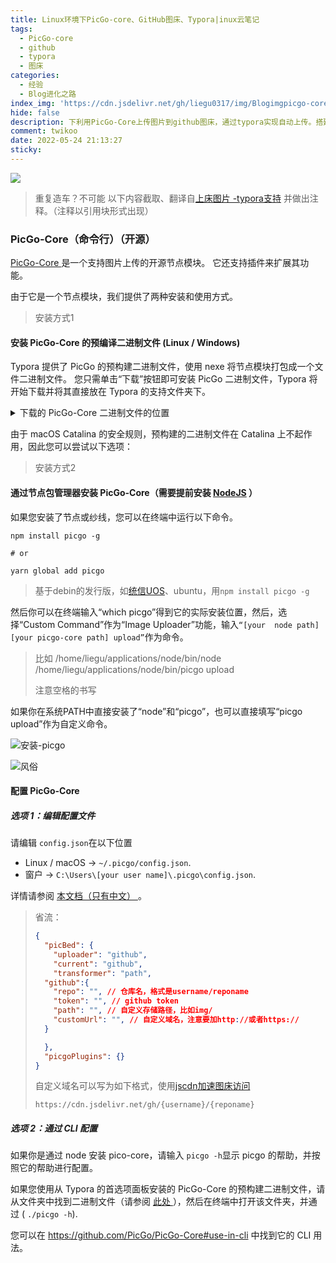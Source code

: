 ```yaml
---
title: Linux环境下PicGo-core、GitHub图床、Typora|inux云笔记
tags:
  - PicGo-core
  - github
  - typora
  - 图床
categories:
  - 经验
  - Blog进化之路
index_img: 'https://cdn.jsdelivr.net/gh/liegu0317/img/Blogimgpicgo-core-github-typora.png'
hide: false
description: 下利用PicGo-Core上传图片到github图床，通过typora实现自动上传。搭建个人在线云笔记
comment: twikoo
date: 2022-05-24 21:13:27
sticky:
---
```



![](https://cdn.jsdelivr.net/gh/liegu0317/img/Blogimgpicgo-core-github-typora.png)

> 重复造车？不可能  以下内容截取、翻译自[上床图片 -typora支持](https://support.typora.io/Upload-Image/#option-1-edit-the-config-file)  并做出注释。（注释以引用块形式出现）

### PicGo-Core（命令行）（开源） 

[PicGo-Core ](https://github.com/PicGo/PicGo-Core)是一个支持图片上传的开源节点模块。 它还支持插件来扩展其功能。 

由于它是一个节点模块，我们提供了两种安装和使用方式。 

> 安装方式1

#### 安装 PicGo-Core 的预编译二进制文件 (Linux / Windows) 

Typora 提供了 PicGo 的预构建二进制文件，使用 nexe 将节点模块打包成一个文件二进制文件。  您只需单击“下载”按钮即可安装 PicGo 二进制文件，Typora 将开始下载并将其直接放在 Typora 的支持文件夹下。 

<details>
<summary><a name="picgo-location"></a><font style="vertical-align: inherit;">下载的 PicGo-Core 二进制文件的位置 </font></summary>二进制文件将放在“%AppData/Typora/picgo”下，“%AppData”在 Linux 上是“~/.config”，在 Windows 上是“C:/User/[username]/Roaming/AppData”。<br>您也可以尝试在 Typora 的首选项面板中单击“打开主题文件夹”，然后打开其父文件夹，其中将包含“picgo”文件夹。 </details>

由于 macOS Catalina 的安全规则，预构建的二进制文件在 Catalina 上不起作用，因此您可以尝试以下选项： 

> 安装方式2

#### 通过节点包管理器安装 PicGo-Core（需要提前安装 [NodeJS](https://liegu0317.top/2021/12/08/LieGu%E3%81%AEBlog-%E6%90%AD%E5%BB%BA%E7%AF%87/#2-%E4%B8%8B%E8%BD%BD%E5%AE%89%E8%A3%85node-js) ） 

如果您安装了节点或纱线，您可以在终端中运行以下命令。 

```
npm install picgo -g

# or

yarn global add picgo
```

> 基于debin的发行版，如[统信UOS](https://home.uniontech.com/)、ubuntu，用`npm install picgo -g`

然后你可以在终端输入“which  picgo”得到它的实际安装位置，然后，选择“Custom Command”作为“Image Uploader”功能，输入`“[your  node path] [your picgo-core path] upload”`作为命令。  

> 比如 /home/liegu/applications/node/bin/node /home/liegu/applications/node/bin/picgo upload
>
> 注意空格的书写

 如果你在系统PATH中直接安装了“node”和“picgo”，也可以直接填写“picgo upload”作为自定义命令。 



![安装-picgo](https://support.typora.io/media/image-upload/install-picgo.png)

![风俗](https://support.typora.io/media/image-upload/custom.png)

#### 配置 PicGo-Core 

##### 选项 1：编辑配置文件 

请编辑 `config.json`在以下位置 

- Linux / macOS → `~/.picgo/config.json`. 
- 窗户 → `C:\Users\[your user name]\.picgo\config.json`. 

详情请参阅 [本文档（只有中文） ](https://picgo.github.io/PicGo-Core-Doc/zh/guide/config.html#默认配置文件)。 

> 省流：
>
> ```json
> {
>   "picBed": {
>     "uploader": "github",
>     "current": "github",
>     "transformer": "path",
> 	"github":{
> 	  "repo": "", // 仓库名，格式是username/reponame
> 	  "token": "", // github token
> 	  "path": "", // 自定义存储路径，比如img/
> 	  "customUrl": "", // 自定义域名，注意要加http://或者https://
> 	}
> 
>   },
>   "picgoPlugins": {}
> }
> ```
>
> 自定义域名可以写为如下格式，使用[jscdn加速图床访问](https://liegu0317.top/2022/03/29/Gitee%E5%9B%BE%E5%BA%8A%E5%B4%A9%E4%BA%86-%E6%88%91%E5%8F%88%E8%BD%AC%E5%88%B0%E4%BA%86Github/#GitHub-%E5%9B%BE%E5%BA%8A%E7%9A%84%E6%AD%A3%E7%A1%AE%E7%94%A8%E6%B3%95%EF%BC%8C%E9%80%9A%E8%BF%87-jsDelivr-CDN-%E5%85%A8%E7%90%83%E5%8A%A0%E9%80%9F)
>
> ```
> https://cdn.jsdelivr.net/gh/{username}/{reponame}
> ```

#####  选项 2：通过 CLI 配置 

如果你是通过 node 安装 pico-core，请输入 `picgo -h`显示 picgo 的帮助，并按照它的帮助进行配置。 

如果您使用从 Typora 的首选项面板安装的 PicGo-Core 的预构建二进制文件，请从文件夹中找到二进制文件（请参阅 [此处 ](https://support.typora.io/Upload-Image/#picgo-location)），然后在终端中打开该文件夹，并通过 ( `./picgo -h`). 

您可以在 https://github.com/PicGo/PicGo-Core#use-in-cli 中找到它的 CLI 用法。 

